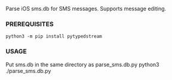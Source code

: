 Parse iOS sms.db for SMS messages. Supports message editing.

### PREREQUISITES
`python3 -m pip install pytypedstream`

### USAGE
Put sms.db in the same directory as parse_sms.db.py
python3 ./parse_sms.db.py
